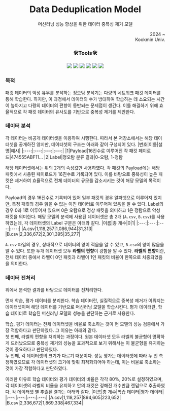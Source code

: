 <div name=header align=center>
<h1>Data Deduplication Model</h1>
<p>
머신러닝 성능 향상을 위한 데이터 중복성 제거 모델
</p>
</div>

<div name=author align=right>
2024 ~ <br>
Kookmin Univ.
</div>

<div align=center> <h3><b>🛠️Tools🛠️</b></h3> </div>
<div align=center>
<img src="https://img.shields.io/badge/python-3776AB?style=flat&logo=python&logoColor=white">
<img src="https://img.shields.io/badge/Anaconda-44A833?style=flat&logo=anaconda&logoColor=white">
<img src="https://img.shields.io/badge/scikitlearn-F7931E?style=flat&logo=scikitlearn&logoColor=white">
<img src="https://img.shields.io/badge/pytorch-EE4C2C?style=flat&logo=pytorch&logoColor=white">
<img src="https://img.shields.io/badge/pandas-150458?style=flat&logo=pandas&logoColor=white">
<img src="https://img.shields.io/badge/numpy-013243?style=flat&logo=numpy&logoColor=white">
</div>

### 목적
패킷 데이터의 악성 유무를 분석하는 정오탐 분석기는 다량의 네트워크 패킷 데이터를 통해 학습한다. 하지만, 이 과정에서 데이터의 수가 방대하여 학습하는 데 소요되는 시간이 높아지고 다량의 데이터의 편향이 동반되는 문제점이 생긴다. 이를 해결하기 위해 효율적으로 각 패킷 데이터의 유사도를 기반으로 중복성 제거를 제안한다.

### 데이터 분석
각 데이터는 비공개 데이터셋을 이용하여 시행한다. 따라서 본 저장소에서는 해당 데이터셋을 공개하진 않지만, 데이터셋의 구조는 아래와 같이 구성되어 있다.
|번호|이름|설명|예시|
|:---:|:---:|:---:|:---:|
|1|Payload|16진수로 이루어진 각 패킷 페이로드|474555ABF11...
|2|Label|정오탐 분류 결과|0-오탐, 1-정탐

해당 데이터셋에서는 위의 2개의 속성값만 사용하였다. 각 패킷의 Payload에는 해당 패킷에서 사용된 페이로드가 16진수로 기록되어 있다. 이를 바탕으로 중복성이 높은 패킷은 제거하여 효율적으로 전체 데이터의 규모를 감소시키는 것이 해당 모델의 목적이다.

Payload의 경우 16진수로 기록되어 있어 일부 패킷의 경우 알파벳으로 이루어져 있지만, 특정 패킷의 경우 읽을 수 없는 이진 데이터로 이루어져 있음을 알 수 있다.
Label의 경우 0과 1로 이루어져 있으며 0은 오탐으로 정상 패킷을 의미하고 1은 정탐으로 악성 패킷을 의미한다. 해당 모델의 분석에 사용된 데이터셋은 총 2개 (`A.csv`, `B.csv`)를 사용하였는데, 각 데이터셋의 Label 구분은 아래와 같다.
|이름|총 개수|0|1|
|:---:|:---:|:---:|:---:|
|A.csv|1,118,257|1,086,944|31,313|
|B.csv|2,336,672|2,301,395|35,277|

`A.csv` 파일의 경우, 상대적으로 데이터의 양이 적음을 알 수 있고, `B.csv`의 양이 많음을 알 수 있다. 또한 두개 데이터셋 모두 **라벨의 편향**이 강함을 알 수 있다. **라벨의 편향**이란, 전체 데이터 중에서 라벨이 0인 패킷과 라벨이 1인 패킷의 비율이 한쪽으로 치중되었음을 의미한다.

### 데이터 전처리
위에서 분석한 결과를 바탕으로 데이터를 전처리한다.<br>

먼저 학습, 평가 데이터를 분리한다. 학습 데이터란, 실질적으로 중복성 제거가 이뤄지는 데이터셋이며 해당 데이터를 기반으로 머신러닝 모델을 학습시킨다. 평가 데이터란, 학습 데이터로 학습된 머신러닝 모델의 성능을 판단하는 근거로 사용한다.<br>

학습, 평가 데이터는 전체 데이터셋을 비율로 축소하는 것이 현 모델의 성능 검증에서 가장 적합하다고 판단하였다. 그 이유는 아래와 같다.<br>
첫 번째, 라벨의 편향을 처리하는 과정이다. 원본 데이터셋 모두 라벨의 불균형이 명확하게 드러났으므로 중복성 제거의 성능을 효과적으로 보기 위해서는 이 불균형을 유지하는 것이 중요하다고 판단하였다.<br>
두 번째, 각 데이터셋의 크기가 다르기 때문이다. 성능 평가는 데이터셋에 따라 두 번 측정하였으므로 각 데이터셋의 크기에 맞춰 최적화되어야 하는데, 이는 비율로 축소하는 것이 가장 적합하다고 판단하였다.<br>

이러한 이유로 학습 데이터와 평가 데이터의 비율은 각각 80%, 20%로 설정하였으며, 각 데이터셋의 라벨의 비율을 유지하고 안의 패킷은 정해진 개수만큼 랜덤으로 추출하였다. 각 데이터셋 별 추출된 결과는 아래와 같다.
|이름|총 개수|학습 데이터|평가 데이터|
|:---:|:---:|:---:|:---:|
|A.csv|1,118,257|894,605|223,652|
|B.csv|2,336,672|1,869,338|467,334|

